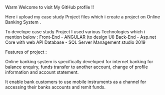 Warm Welcome to visit My GitHub profile !!

   Here i upload my case study Project  files which i create a project on Online Banking System .
   
  To develope case study Project I used  various Technologies which i mention below :
  Front-End - ANGULAR (to design UI)
  Back-End - Asp.net Core with web API
  Database - SQL Server Management studio 2019 
 
 
   

Features of project :

  Online banking system is specifically developed for internet banking for balance enquiry, funds transfer to another account, change of profile information     and account statement.
  
  It  enable bank customers to use mobile instruments as a channel for accessing their banks accounts and remit funds.								
